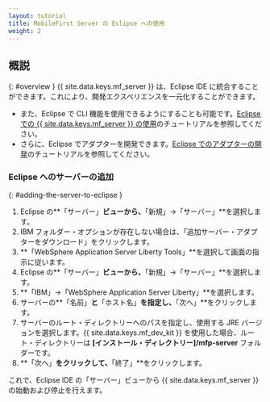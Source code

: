 ```yaml
---
layout: tutorial
title: MobileFirst Server の Eclipse への使用
weight: 2
---
```

<!-- NLS_CHARSET=UTF-8 -->
## 概説
{: #overview }
{{ site.data.keys.mf_server }} は、Eclipse IDE に統合することができます。これにより、開発エクスペリエンスを一元化することができます。

* また、Eclipse で CLI 機能を使用できるようにすることも可能です。[Eclipse での {{ site.data.keys.mf_server }} の使用](../../../../application-development/using-mobilefirst-cli-in-eclipse)のチュートリアルを参照してください。
* さらに、Eclipse でアダプターを開発できます。[Eclipse でのアダプターの開発](../../../../adapters/developing-adapters)のチュートリアルを参照してください。

### Eclipse へのサーバーの追加
{: #adding-the-server-to-eclipse }
1. Eclipse の**「サーバー」**ビューから、**「新規」→「サーバー」**を選択します。
2. IBM フォルダー・オプションが存在しない場合は、「追加サーバー・アダプターをダウンロード」をクリックします。
3. **「WebSphere Application Server Liberty Tools」**を選択して画面の指示に従います。
4. Eclipse の**「サーバー」**ビューから、**「新規」→「サーバー」**を選択します。
5. **「IBM」→「WebSphere Application Server Liberty」**を選択します。
6. サーバーの**「名前」**と**「ホスト名」**を指定し、**「次へ」**をクリックします。
7. サーバーのルート・ディレクトリーへのパスを指定し、使用する JRE バージョンを選択します。{{ site.data.keys.mf_dev_kit }} を使用した場合、ルート・ディレクトリーは **[インストール・ディレクトリー]/mfp-server** フォルダーです。
8. **「次へ」**をクリックして、**「終了」**をクリックします。

これで、Eclipse IDE の「サーバー」ビューから {{ site.data.keys.mf_server }} の始動および停止を行えます。

